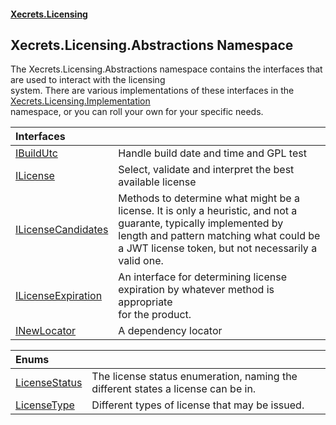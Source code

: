 #### [Xecrets.Licensing](index.md 'index')

## Xecrets.Licensing.Abstractions Namespace

The Xecrets.Licensing.Abstractions namespace contains the interfaces that are used to interact with the licensing  
system. There are various implementations of these interfaces in the [Xecrets.Licensing.Implementation](Xecrets.Licensing.Implementation.md 'Xecrets.Licensing.Implementation')  
namespace, or you can roll your own for your specific needs.

| Interfaces | |
| :--- | :--- |
| [IBuildUtc](Xecrets.Licensing.Abstractions.IBuildUtc.md 'Xecrets.Licensing.Abstractions.IBuildUtc') | Handle build date and time and GPL test |
| [ILicense](Xecrets.Licensing.Abstractions.ILicense.md 'Xecrets.Licensing.Abstractions.ILicense') | Select, validate and interpret the best available license |
| [ILicenseCandidates](Xecrets.Licensing.Abstractions.ILicenseCandidates.md 'Xecrets.Licensing.Abstractions.ILicenseCandidates') | Methods to determine what might be a license. It is only a heuristic, and not a guarante, typically implemented by<br/>length and pattern matching what could be a JWT license token, but not necessarily a valid one. |
| [ILicenseExpiration](Xecrets.Licensing.Abstractions.ILicenseExpiration.md 'Xecrets.Licensing.Abstractions.ILicenseExpiration') | An interface for determining license expiration by whatever method is appropriate<br/>for the product. |
| [INewLocator](Xecrets.Licensing.Abstractions.INewLocator.md 'Xecrets.Licensing.Abstractions.INewLocator') | A dependency locator |

| Enums | |
| :--- | :--- |
| [LicenseStatus](Xecrets.Licensing.Abstractions.LicenseStatus.md 'Xecrets.Licensing.Abstractions.LicenseStatus') | The license status enumeration, naming the different states a license can be in. |
| [LicenseType](Xecrets.Licensing.Abstractions.LicenseType.md 'Xecrets.Licensing.Abstractions.LicenseType') | Different types of license that may be issued. |
